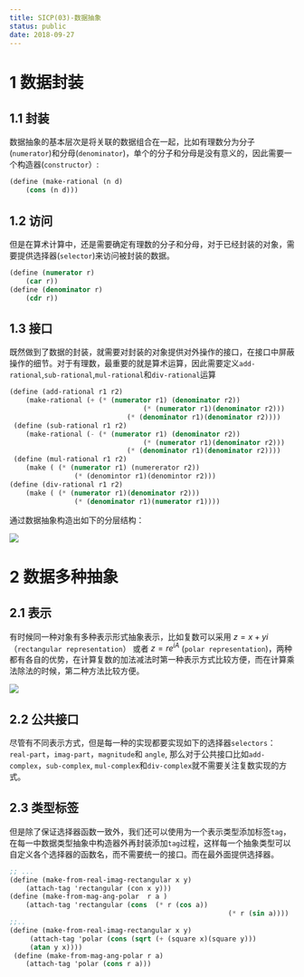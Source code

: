 ```yaml
---
title: SICP(03)-数据抽象
status: public
date: 2018-09-27
---
```

# 1 数据封装

## 1.1 封装
数据抽象的基本层次是将关联的数据组合在一起，比如有理数分为分子(`numerator`)和分母(`denominator`)，单个的分子和分母是没有意义的，因此需要一个构造器(`constructor`）:
```scheme
(define (make-rational (n d)
    (cons (n d)))
```
## 1.2 访问
但是在算术计算中，还是需要确定有理数的分子和分母，对于已经封装的对象，需要提供选择器(`selector`)来访问被封装的数据。
```scheme
(define (numerator r)
    (car r))
(define (denominator r)
    (cdr r))
```
## 1.3 接口
既然做到了数据的封装，就需要对封装的对象提供对外操作的接口，在接口中屏蔽操作的细节。对于有理数，最重要的就是算术运算，因此需要定义`add-rational`,`sub-rational`,`mul-rational`和`div-rational`运算
```scheme
(define (add-rational r1 r2)
    (make-rational (+ (* (numerator r1) (denominator r2))
                                 (* (numerator r1)(denominator r2)))
                             (* (denominator r1)(denominator r2))))
 (define (sub-rational r1 r2)
    (make-rational (- (* (numerator r1) (denominator r2))
                                 (* (numerator r1)(denominator r2)))
                             (* (denominator r1)(denominator r2))))
 (define (mul-rational r1 r2)
    (make ( (* (numerator r1) (numererator r2))
                (* (denomintor r1)(denomintor r2)))
(define (div-rational r1 r2)
    (make ( (* (numerator r1)(denominator r2)))
                (* (denominator r1)(numerator r1))))
```
通过数据抽象构造出如下的分层结构：

![](./_image/2018-10-02-10-30-15.jpg)
# 2 数据多种抽象
## 2.1 表示
有时候同一种对象有多种表示形式抽象表示，比如复数可以采用 $z=x + yi$ （`rectangular representation`） 或者 $z=re^{iA}$ (`polar representation`)，两种都有各自的优势，在计算复数的加法减法时第一种表示方式比较方便，而在计算乘法除法的时候，第二种方法比较方便。

![](./_image/2018-10-02-10-33-13.jpg)
## 2.2 公共接口
尽管有不同表示方式，但是每一种的实现都要实现如下的选择器`selectors`：`real-part`，`imag-part`，`magnitude`和 `angle`, 那么对于公共接口比如`add-complex`，`sub-complex`, `mul-complex`和`div-complex`就不需要关注复数实现的方式。

## 2.3 类型标签
但是除了保证选择器函数一致外，我们还可以使用为一个表示类型添加标签`tag`，在每一中数据类型抽象中构造器外再封装添加`tag`过程，这样每一个抽象类型可以自定义各个选择器的函数名，而不需要统一的接口。而在最外面提供选择器。
```scheme
;; ...
(define (make-from-real-imag-rectangular x y)
    (attach-tag 'rectangular (con x y)))
(define (make-from-mag-ang-polar  r a )
    (attach-tag 'rectangular (cons  (* r (cos a))
                                                      (* r (sin a))))
;;..
(define (make-from-real-imag-rectangular x y)
     (attach-tag 'polar (cons (sqrt (+ (square x)(square y)))
     (atan y x))))
 (define (make-from-mag-ang-polar r a)
    (attach-tag 'polar (cons r a)))
```


